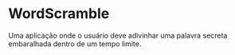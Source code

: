 # WordScramble
Uma aplicação onde o usuário deve adivinhar uma palavra secreta embaralhada dentro de um tempo limite.
